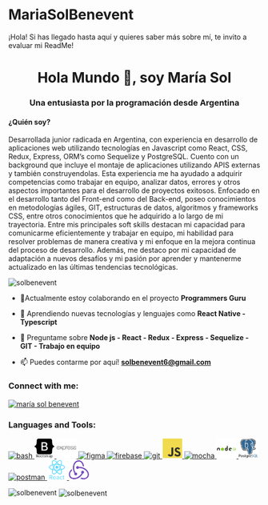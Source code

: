 # MariaSolBenevent
¡Hola! Si has llegado hasta aquí y quieres saber más sobre mí, te invito a evaluar mi ReadMe!

<h1 align="center">Hola Mundo 👋, soy María Sol</h1>
<h3 align="center">Una entusiasta por la programación desde Argentina</h3>
<h4>¿Quién soy?</h4>
<p>Desarrollada junior radicada en Argentina, con experiencia en desarrollo de aplicaciones web utilizando tecnologías en Javascript como React, CSS, Redux, Express, ORM’s como Sequelize y PostgreSQL. Cuento con un background que incluye el montaje de aplicaciones utilizando APIS externas y también construyendolas. Esta experiencia me ha ayudado a adquirir competencias como trabajar en equipo, analizar datos, errores  y otros aspectos importantes para el desarrollo de proyectos exitosos. 
Enfocado en el desarrollo tanto del Front-end como del Back-end, poseo conocimientos en metodologías ágiles, GIT, estructuras de datos, algoritmos y frameworks CSS, entre otros conocimientos que he adquirido a lo largo de mi trayectoria. 
Entre mis principales soft skills destacan mi capacidad para comunicarme eficientemente y trabajar en equipo, mi habilidad para resolver problemas de manera creativa y mi enfoque en la mejora continua del proceso de desarrollo. Además, me destaco por mi capacidad de adaptación a nuevos desafíos y mi pasión por aprender y mantenerme actualizado en las últimas tendencias tecnológicas. 
</p>

<p align="left"> <img src="https://komarev.com/ghpvc/?username=solbenevent&label=Profile%20views&color=0e75b6&style=flat" alt="solbenevent" /> </p>

- 🔭Actualmente estoy colaborando en el proyecto **Programmers Guru**

- 🌱 Aprendiendo nuevas tecnologías y lenguajes como **React Native - Typescript**

- 💬 Preguntame sobre **Node js - React - Redux - Express - Sequelize - GIT - Trabajo en equipo**

- 📫 Puedes contarme por aquí! **solbenevent6@gmail.com**

<h3 align="left">Connect with me:</h3>
<p align="left">
<a href="https://www.linkedin.com/in/mar%C3%ADa-sol-benevent-4365981b4/" target="blank"><img align="center" src="https://raw.githubusercontent.com/rahuldkjain/github-profile-readme-generator/master/src/images/icons/Social/linked-in-alt.svg" alt="maría sol benevent" height="30" width="40" /></a>
</p>

<h3 align="left">Languages and Tools:</h3>
<p align="left"> <a href="https://www.gnu.org/software/bash/" target="_blank" rel="noreferrer"> <img src="https://www.vectorlogo.zone/logos/gnu_bash/gnu_bash-icon.svg" alt="bash" width="40" height="40"/> </a> <a href="https://getbootstrap.com" target="_blank" rel="noreferrer"> <img src="https://raw.githubusercontent.com/devicons/devicon/master/icons/bootstrap/bootstrap-plain-wordmark.svg" alt="bootstrap" width="40" height="40"/> </a> <a href="https://expressjs.com" target="_blank" rel="noreferrer"> <img src="https://raw.githubusercontent.com/devicons/devicon/master/icons/express/express-original-wordmark.svg" alt="express" width="40" height="40"/> </a> <a href="https://www.figma.com/" target="_blank" rel="noreferrer"> <img src="https://www.vectorlogo.zone/logos/figma/figma-icon.svg" alt="figma" width="40" height="40"/> </a> <a href="https://firebase.google.com/" target="_blank" rel="noreferrer"> <img src="https://www.vectorlogo.zone/logos/firebase/firebase-icon.svg" alt="firebase" width="40" height="40"/> </a> <a href="https://git-scm.com/" target="_blank" rel="noreferrer"> <img src="https://www.vectorlogo.zone/logos/git-scm/git-scm-icon.svg" alt="git" width="40" height="40"/> </a> <a href="https://developer.mozilla.org/en-US/docs/Web/JavaScript" target="_blank" rel="noreferrer"> <img src="https://raw.githubusercontent.com/devicons/devicon/master/icons/javascript/javascript-original.svg" alt="javascript" width="40" height="40"/> </a> <a href="https://mochajs.org" target="_blank" rel="noreferrer"> <img src="https://www.vectorlogo.zone/logos/mochajs/mochajs-icon.svg" alt="mocha" width="40" height="40"/> </a> <a href="https://nodejs.org" target="_blank" rel="noreferrer"> <img src="https://raw.githubusercontent.com/devicons/devicon/master/icons/nodejs/nodejs-original-wordmark.svg" alt="nodejs" width="40" height="40"/> </a> <a href="https://www.postgresql.org" target="_blank" rel="noreferrer"> <img src="https://raw.githubusercontent.com/devicons/devicon/master/icons/postgresql/postgresql-original-wordmark.svg" alt="postgresql" width="40" height="40"/> </a> <a href="https://postman.com" target="_blank" rel="noreferrer"> <img src="https://www.vectorlogo.zone/logos/getpostman/getpostman-icon.svg" alt="postman" width="40" height="40"/> </a> <a href="https://reactjs.org/" target="_blank" rel="noreferrer"> <img src="https://raw.githubusercontent.com/devicons/devicon/master/icons/react/react-original-wordmark.svg" alt="react" width="40" height="40"/> </a> <a href="https://redux.js.org" target="_blank" rel="noreferrer"> <img src="https://raw.githubusercontent.com/devicons/devicon/master/icons/redux/redux-original.svg" alt="redux" width="40" height="40"/> </a> </p>

<p><img align="left" src="https://github-readme-stats.vercel.app/api/top-langs?username=solbenevent&show_icons=true&locale=en&layout=compact" alt="solbenevent" /></p>

<p>&nbsp;<img align="center" src="https://github-readme-stats.vercel.app/api?username=solbenevent&show_icons=true&locale=en" alt="solbenevent" /></p>
